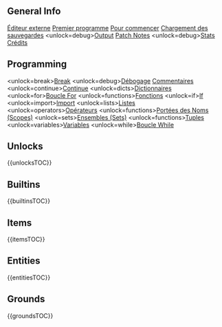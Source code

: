 ## General Info
[Éditeur externe](docs/external_editor.md)      [Premier programme](docs/first_program.md)      [Pour commencer](docs/getting_started.md)      [Chargement des sauvegardes](docs/backup.md)      <unlock=debug>[Output](docs/output.md)      </unlock>[Patch Notes](docs/patchnotes.md)      <unlock=debug>[Stats](docs/stats.md)      </unlock>      [Crédits](docs/credits.md)

## Programming
<unlock=break>[Break](docs/scripting/break.md)      </unlock><unlock=debug>[Débogage](docs/scripting/debug.md)      </unlock>[Commentaires](docs/scripting/comments.md)      <unlock=continue>[Continue](docs/scripting/continue.md)      </unlock><unlock=dicts>[Dictionnaires](docs/scripting/dicts.md)      </unlock><unlock=for>[Boucle For](docs/scripting/for.md)      </unlock><unlock=functions>[Fonctions](docs/scripting/functions.md)      </unlock><unlock=if>[If](docs/scripting/if.md)      </unlock><unlock=import>[Import](docs/scripting/import.md)      </unlock><unlock=lists>[Listes](docs/scripting/lists.md)      </unlock><unlock=operators>[Opérateurs](docs/scripting/operators.md)      </unlock><unlock=functions>[Portées des Noms (Scopes)](docs/scripting/scopes.md)      </unlock><unlock=sets>[Ensembles (Sets)](docs/scripting/sets.md)      </unlock><unlock=functions>[Tuples](docs/scripting/tuples.md)      </unlock><unlock=variables>[Variables](docs/scripting/variables.md)      </unlock><unlock=while>[Boucle While](docs/scripting/while.md)      </unlock>

## Unlocks
{{unlocksTOC}}

## Builtins
{{builtinsTOC}}

## Items
{{itemsTOC}}

## Entities
{{entitiesTOC}}

## Grounds
{{groundsTOC}}
